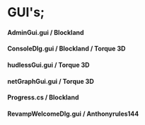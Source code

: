 # GUI's;

#### AdminGui.gui / Blockland
#### ConsoleDlg.gui / Blockland / Torque 3D
#### hudlessGui.gui / Torque 3D
#### netGraphGui.gui / Torque 3D
#### Progress.cs / Blockland
#### RevampWelcomeDlg.gui / Anthonyrules144